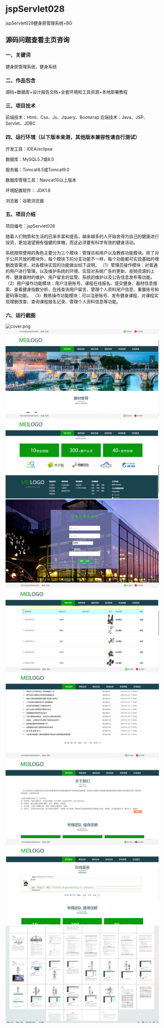 # jspServlet028
jspServlet028健身房管理系统+BG
 
## 源码问题查看主页咨询

### 一、关键词

健身房管理系统，健身系统

### 二、作品包含
源码+数据库+设计报告文档+全套环境和工具资源+本地部署教程

### 三、项目技术
前端技术：Html、Css、Js、Jquery、Bootstrap
后端技术：Java、JSP、Servlet、JDBC

### 四、运行环境（以下版本亲测，其他版本兼容性请自行测试）
开发工具：IDEA/eclipse

数据库：MySQL5.7或8.0

服务器：Tomcat8.5或Tomcat9.0

数据库管理工具：Navicat10以上版本

环境配置软件： JDK1.8

浏览器：谷歌浏览器

### 五、项目介绍
项目编号：jspServlet028

随着人们物质和生活的日渐丰富和提高，越来越多的人开始舍得为自己的健康进行投资，更加渴望拥有强健的体魄，而这必须要有科学有效的健身活动。

系统按照使用的角色主要分为三个模块：管理员和用户以及教练功能模块。除了对于公共开放的模块外，每个模块下的分支功能不一样，每个功能都可实现基础的增删改查需求，对各模块实现的功能做出如下说明。
（1）管理员操作模块：对普通的用户进行管理，以及维护系统的环境、实现对系统广告的更新、视频资源的上传、健身器材的维护、用户留言的监管、系统的维护以及公告信息发布等功能。
（2）用户操作功能模块：用户注册账号、课程在线报名、提交健身、器材信息搜索、查看健身指数分析、在线查询用户留言、管理个人资料用户信息、重置账号和密码等功能。
（3）教练操作功能模块：可以注册账号、发布健身课程、对课程实现增删改查、查询课程报名记录、管理个人资料信息等功能。


### 六、运行截图
![cover.png](.cover.png)
![1.png](./1.png)
![2.png](./2.png)
![3.png](./3.png)
![4.png](./4.png)
![5.png](./5.png)
![6.png](./6.png)
![7.png](./7.png)
![8.png](./8.png)
